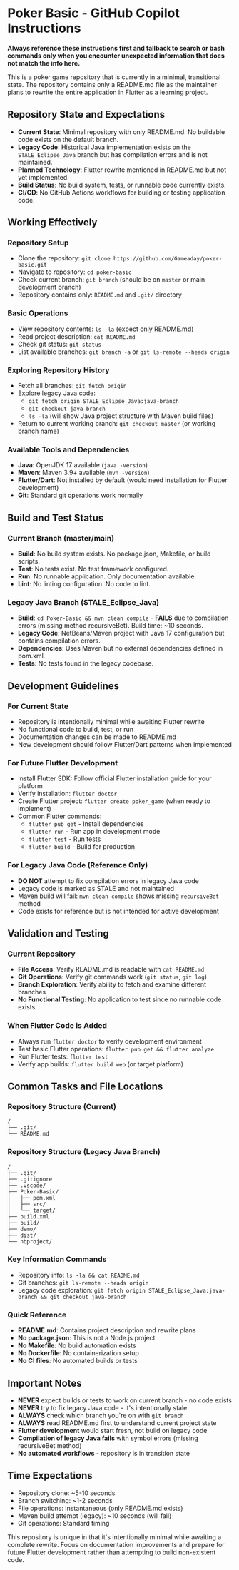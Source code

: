 # Poker Basic - GitHub Copilot Instructions

**Always reference these instructions first and fallback to search or bash commands only when you encounter unexpected information that does not match the info here.**

This is a poker game repository that is currently in a minimal, transitional state. The repository contains only a README.md file as the maintainer plans to rewrite the entire application in Flutter as a learning project.

## Repository State and Expectations

- **Current State**: Minimal repository with only README.md. No buildable code exists on the default branch.
- **Legacy Code**: Historical Java implementation exists on the `STALE_Eclipse_Java` branch but has compilation errors and is not maintained.
- **Planned Technology**: Flutter rewrite mentioned in README.md but not yet implemented.
- **Build Status**: No build system, tests, or runnable code currently exists.
- **CI/CD**: No GitHub Actions workflows for building or testing application code.

## Working Effectively

### Repository Setup
- Clone the repository: `git clone https://github.com/Gameaday/poker-basic.git`
- Navigate to repository: `cd poker-basic`
- Check current branch: `git branch` (should be on `master` or main development branch)
- Repository contains only: `README.md` and `.git/` directory

### Basic Operations
- View repository contents: `ls -la` (expect only README.md)
- Read project description: `cat README.md`
- Check git status: `git status`
- List available branches: `git branch -a` or `git ls-remote --heads origin`

### Exploring Repository History
- Fetch all branches: `git fetch origin`
- Explore legacy Java code: 
  - `git fetch origin STALE_Eclipse_Java:java-branch`
  - `git checkout java-branch`
  - `ls -la` (will show Java project structure with Maven build files)
- Return to current working branch: `git checkout master` (or working branch name)

### Available Tools and Dependencies
- **Java**: OpenJDK 17 available (`java -version`)
- **Maven**: Maven 3.9+ available (`mvn -version`)
- **Flutter/Dart**: Not installed by default (would need installation for Flutter development)
- **Git**: Standard git operations work normally

## Build and Test Status

### Current Branch (master/main)
- **Build**: No build system exists. No package.json, Makefile, or build scripts.
- **Test**: No tests exist. No test framework configured.
- **Run**: No runnable application. Only documentation available.
- **Lint**: No linting configuration. No code to lint.

### Legacy Java Branch (STALE_Eclipse_Java)
- **Build**: `cd Poker-Basic && mvn clean compile` - **FAILS** due to compilation errors (missing method recursiveBet). Build time: ~10 seconds.
- **Legacy Code**: NetBeans/Maven project with Java 17 configuration but contains compilation errors.
- **Dependencies**: Uses Maven but no external dependencies defined in pom.xml.
- **Tests**: No tests found in the legacy codebase.

## Development Guidelines

### For Current State
- Repository is intentionally minimal while awaiting Flutter rewrite
- No functional code to build, test, or run
- Documentation changes can be made to README.md
- New development should follow Flutter/Dart patterns when implemented

### For Future Flutter Development
- Install Flutter SDK: Follow official Flutter installation guide for your platform
- Verify installation: `flutter doctor`
- Create Flutter project: `flutter create poker_game` (when ready to implement)
- Common Flutter commands:
  - `flutter pub get` - Install dependencies
  - `flutter run` - Run app in development mode
  - `flutter test` - Run tests
  - `flutter build` - Build for production

### For Legacy Java Code (Reference Only)
- **DO NOT** attempt to fix compilation errors in legacy Java code
- Legacy code is marked as STALE and not maintained
- Maven build will fail: `mvn clean compile` shows missing `recursiveBet` method
- Code exists for reference but is not intended for active development

## Validation and Testing

### Current Repository
- **File Access**: Verify README.md is readable with `cat README.md`
- **Git Operations**: Verify git commands work (`git status`, `git log`)
- **Branch Exploration**: Verify ability to fetch and examine different branches
- **No Functional Testing**: No application to test since no runnable code exists

### When Flutter Code is Added
- Always run `flutter doctor` to verify development environment
- Test basic Flutter operations: `flutter pub get && flutter analyze`
- Run Flutter tests: `flutter test`
- Verify app builds: `flutter build web` (or target platform)

## Common Tasks and File Locations

### Repository Structure (Current)
```
/
├── .git/
└── README.md
```

### Repository Structure (Legacy Java Branch)
```
/
├── .git/
├── .gitignore
├── .vscode/
├── Poker-Basic/
│   ├── pom.xml
│   ├── src/
│   └── target/
├── build.xml
├── build/
├── demo/
├── dist/
└── nbproject/
```

### Key Information Commands
- Repository info: `ls -la && cat README.md`
- Git branches: `git ls-remote --heads origin`
- Legacy code exploration: `git fetch origin STALE_Eclipse_Java:java-branch && git checkout java-branch`

### Quick Reference
- **README.md**: Contains project description and rewrite plans
- **No package.json**: This is not a Node.js project
- **No Makefile**: No build automation exists
- **No Dockerfile**: No containerization setup
- **No CI files**: No automated builds or tests

## Important Notes

- **NEVER** expect builds or tests to work on current branch - no code exists
- **NEVER** try to fix legacy Java code - it's intentionally stale
- **ALWAYS** check which branch you're on with `git branch`
- **ALWAYS** read README.md first to understand current project state
- **Flutter development** would start fresh, not build on legacy code
- **Compilation of legacy Java fails** with symbol errors (missing recursiveBet method)
- **No automated workflows** - repository is in transition state

## Time Expectations

- Repository clone: ~5-10 seconds
- Branch switching: ~1-2 seconds  
- File operations: Instantaneous (only README.md exists)
- Maven build attempt (legacy): ~10 seconds (will fail)
- Git operations: Standard timing

This repository is unique in that it's intentionally minimal while awaiting a complete rewrite. Focus on documentation improvements and prepare for future Flutter development rather than attempting to build non-existent code.